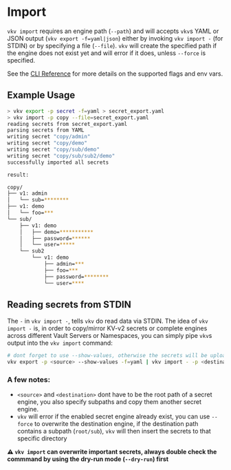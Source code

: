 # Import

`vkv import` requires an engine path (`--path`) and will accepts `vkv`s YAML or JSON output (`vkv export -f=yaml|json`) either by invoking `vkv import -` (for STDIN) or by specifying a file (`--file`). `vkv` will create the specified path if the engine does not exist yet and will error if it does, unless `--force` is specified. 

See the [CLI Reference](https://github.com/FalcoSuessgott/vkv/cmd/vkv_import/) for more details on the supported flags and env vars.

## Example Usage
```bash
> vkv export -p secret -f=yaml > secret_export.yaml
> vkv import -p copy --file=secret_export.yaml
reading secrets from secret_export.yaml
parsing secrets from YAML
writing secret "copy/admin" 
writing secret "copy/demo" 
writing secret "copy/sub/demo" 
writing secret "copy/sub/sub2/demo" 
successfully imported all secrets

result:

copy/
├── v1: admin
│   └── sub=********
├── v1: demo
│   └── foo=***
└── sub/
    ├── v1: demo
    │   ├── demo=***********
    │   ├── password=******
    │   └── user=*****
    └── sub2
        └── v1: demo
            ├── admin=***
            ├── foo=***
            ├── password=********
            └── user=****
```

## Reading secrets from STDIN 

The `-` in `vkv import -`, tells `vkv` do read data via STDIN. The idea of `vkv import -` is, in order to copy/mirror KV-v2 secrets or complete engines across different Vault Servers or Namespaces, you can simply pipe 
`vkv`s output into the `vkv import` command:

```bash
# dont forget to use --show-values, otherwise the secrets will be uploaded masked.
vkv export -p <source> --show-values -f=yaml | vkv import - -p <destination>
```

### A few notes:
* `<source>` and `<destination>` dont have to be the root path of a secret engine, you also specify subpaths and copy them another secret engine.
* `vkv` will error if the enabled secret engine already exist, you can use `--force` to overwrite the destination engine, if the destination path contains a subpath (`root/sub`), `vkv` will then insert the secrets to that specific directory

**⚠️ `vkv import` can overwrite important secrets, always double check the commmand by using the dry-run mode (`--dry-run`) first**
